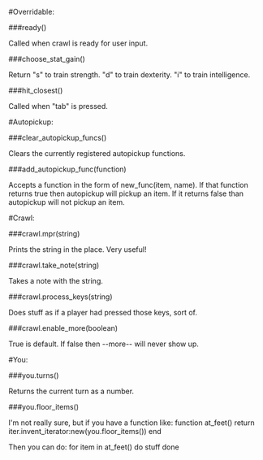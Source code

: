 #Overridable:

###ready()

Called when crawl is ready for user input.

###choose_stat_gain()

Return "s" to train strength. "d" to train dexterity. "i" to train intelligence.

###hit_closest()

Called when "tab" is pressed.

#Autopickup:

###clear_autopickup_funcs()

Clears the currently registered autopickup functions.

###add_autopickup_func(function)

Accepts a function in the form of new_func(item, name). If that function returns true then autopickup will pickup an item. If it returns false than autopickup will not pickup an item.

#Crawl:

###crawl.mpr(string)

Prints the string in the place. Very useful!

###crawl.take_note(string)

Takes a note with the string.

###crawl.process_keys(string)

Does stuff as if a player had pressed those keys, sort of.

###crawl.enable_more(boolean)

True is default. If false then --more-- will never show up.

#You:

###you.turns()

Returns the current turn as a number.

###you.floor_items()

I'm not really sure, but if you have a function like: function at_feet() return iter.invent_iterator:new(you.floor_items()) end

Then you can do: for item in at_feet() do stuff done


